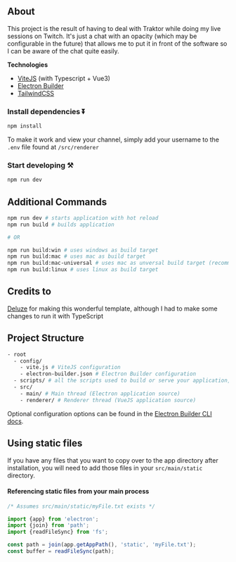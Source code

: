 ## About

This project is the result of having to deal with Traktor while doing my live sessions on Twitch. It's just a chat with an opacity (which may be configurable in the future) that allows me to put it in front of the software so I can be aware of the chat quite easily.

**Technologies**
- [ViteJS](https://vitejs.dev) (with Typescript + Vue3)
- [Electron Builder](https://www.electron.build/)
- [TailwindCSS](https://tailwindcss.com/docs)

### Install dependencies ⏬

```bash
npm install
```
To make it work and view your channel, simply add your username to the `.env` file found at `/src/renderer`


### Start developing ⚒️

```bash
npm run dev
```

## Additional Commands

```bash
npm run dev # starts application with hot reload
npm run build # builds application

# OR

npm run build:win # uses windows as build target
npm run build:mac # uses mac as build target
npm run build:mac-universal # uses mac as unversal build target (recommended)
npm run build:linux # uses linux as build target
```

## Credits to
[Deluze](https://github.com/Deluze/electron-vue-template) for making this wonderful template, although I had to make some changes to run it with TypeScript

## Project Structure

```bash
- root
  - config/
    - vite.js # ViteJS configuration
    - electron-builder.json # Electron Builder configuration
  - scripts/ # all the scripts used to build or serve your application, change as you like.
  - src/
    - main/ # Main thread (Electron application source)
    - renderer/ # Renderer thread (VueJS application source)
```

Optional configuration options can be found in the [Electron Builder CLI docs](https://www.electron.build/cli.html).

## Using static files

If you have any files that you want to copy over to the app directory after installation, you will need to add those files in your `src/main/static` directory.

#### Referencing static files from your main process

```ts
/* Assumes src/main/static/myFile.txt exists */

import {app} from 'electron';
import {join} from 'path';
import {readFileSync} from 'fs';

const path = join(app.getAppPath(), 'static', 'myFile.txt');
const buffer = readFileSync(path);
```
